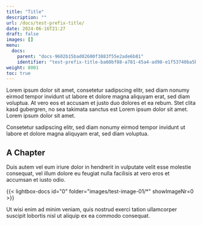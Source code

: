 ```yaml
---
title: "Title"
description: ""
url: /docs/test-prefix-title/
date: 2024-06-16T21:27
draft: false
images: []
menu:
  docs:
    parent: "docs-9602b15bad02600f3883f55e2ade6b81"
    identifier: "test-prefix-title-ba60bf88-a781-45a4-ad98-e1f53740ba5b"
weight: 8001
toc: true
---
```


Lorem ipsum dolor sit amet, consetetur sadipscing elitr, sed diam nonumy eirmod tempor invidunt ut labore et dolore magna aliquyam erat, sed diam voluptua. At vero eos et accusam et justo duo dolores et ea rebum. Stet clita kasd gubergren, no sea takimata sanctus est Lorem ipsum dolor sit amet. Lorem ipsum dolor sit amet.


Consetetur sadipscing elitr, sed diam nonumy eirmod tempor invidunt ut labore et dolore magna aliquyam erat, sed diam voluptua.

## A Chapter

Duis autem vel eum iriure dolor in hendrerit in vulputate velit esse molestie consequat, vel illum dolore eu feugiat nulla facilisis at vero eros et accumsan et iusto odio.

{{< lightbox-docs id="0" folder="images/test-image-01/*" showImageNr=0 >}}

Ut wisi enim ad minim veniam, quis nostrud exerci tation ullamcorper suscipit lobortis nisl ut aliquip ex ea commodo consequat.   

